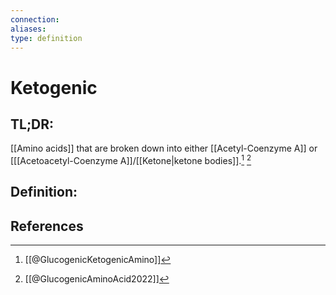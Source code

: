 ```yaml
---
connection:
aliases: 
type: definition
---
```


# Ketogenic

## TL;DR:
[[Amino acids]] that are broken down into either [[Acetyl-Coenzyme A]] or [[[Acetoacetyl-Coenzyme A]]/[[Ketone|ketone bodies]].[^1] [^2]


## Definition:


## References

[^1]: [[@GlucogenicKetogenicAmino]]
[^2]: [[@GlucogenicAminoAcid2022]]
